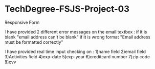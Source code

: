 # TechDegree-FSJS-Project-03
 Responsive Form

 I have provided 2 different error messages on the email textbox : if it is blank "email address can't be blank"
           if it is wrong format "Email address must be formatted correctly"

I have provided real time input checking on :
1)name field
2)email field
3)Activities field
4)exp-date
5)exp-year
6)creditcard number
7)zip code
8)cvv
